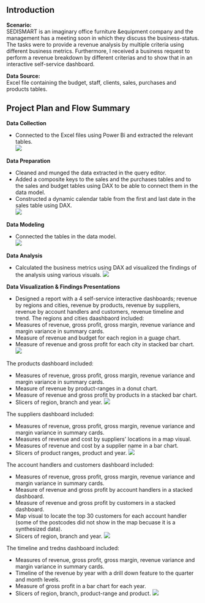 ## Introduction
**Scenario:**\
SEDISMART is an imaginary office furniture &equipment company and the management has a meeting soon in which they discuss the business-status. The tasks were to provide a revenue analysis by multiple criteria using different business metrics. Furthermore, I received a 
business request to perform a revenue breakdown by different criterias and to show that in an interactive self-service dashboard. 

**Data Source:**\
Excel file containing the budget, staff, clients, sales, purchases and products tables. 

## Project Plan and Flow Summary

__Data Collection__
- Connected to the Excel files using Power Bi and extracted the relevant tables.\
![](assets/1-data_collection.PNG)

__Data Preparation__
- Cleaned and munged the data extracted in  the query editor. 
- Added a composite keys to the sales and the purchases tables and to the sales and budget tables using DAX to be able to connect them in the data model.
- Constructed a dynamic calendar table from the first and last date in the sales table using DAX.\
![](assets/2-data_preprocessing.PNG)

__Data Modeling__
- Connected the tables in the data model.\
![](assets/3-data_model.PNG)

__Data Analysis__
- Calculated the business metrics using DAX ad visualized the findings of the analysis using various visuals.
![](assets/4-data_analysis.PNG)

__Data Visualization & Findings Presentations__
- Designed a report with a 4 self-service interactive dashboards; revenue by regions and cities, revenue by products, revenue by suppliers, revenue by account handlers and customers, revenue timeline and trend.
The regions and cities daashbaord included:
- Measures of revenue, gross profit, gross margin, revenue variance and margin variance in summary cards.
- Measure of revenue and budget for each region in a guage chart.
- Measure of revenue and gross profit for each city in stacked bar chart.
![](assets/5-cities_and_regions.PNG)

The products dashboard included:
- Measures of revenue, gross profit, gross margin, revenue variance and margin variance in summary cards.
- Measure of revenue by product-ranges in a donut chart.
- Measure of revenue and gross profit by products in a stacked bar chart.
- Slicers of region, branch and year.
![](assets/6-products.PNG)


The suppliers dashboard included:
- Measures of revenue, gross profit, gross margin, revenue variance and margin variance in summary cards.
- Measures of revenue and cost by suppliers' locations in a map visual.
- Measures of revenue and cost by a supplier name in a bar chart.
- Slicers of product ranges, product and year.
![](assets/6.1-suppliers.PNG)

The account handlers and customers dashboard included:
- Measures of revenue, gross profit, gross margin, revenue variance and margin variance in summary cards.
- Measure of revenue and gross profit by account handlers in a stacked dashboard.
- Measure of revenue and gross profit by customers in a stacked dashboard.
- Map visual to locate the top 30 customers for each account handler (some of the postcodes did not show in the map becuase it is a synthesized data).
- Slicers of region, branch and year.
![](assets/7-account_handlers_customers.PNG)

The timeline and tredns dashboard included:
- Measures of revenue, gross profit, gross margin, revenue variance and margin variance in summary cards.
- Timeline of the revenue by year with a drill down feature to the quarter and month levels.
- Measure of gross profit in a bar chart for each year.
- Slicers of region, branch, product-range and product.
![](assets/8-timeline_and_trend.PNG)